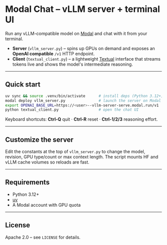 # Modal Chat – vLLM server + terminal UI

Run any vLLM-compatible model on [Modal](https://modal.com) and chat with it from
your terminal.

* **Server** (`vllm_server.py`) – spins up GPUs on demand and exposes an **OpenAI
  compatible** `/v1` HTTP endpoint.
* **Client** (`textual_client.py`) – a lightweight
  [Textual](https://textual.textualize.io/) interface that streams tokens live and shows the model's intermediate reasoning.

---

## Quick start

```bash
uv sync && source .venv/bin/activate      # install deps (Python 3.12+)
modal deploy vllm_server.py               # launch the server on Modal
export OPENAI_BASE_URL=https://<user>--vllm-server-serve.modal.run/v1
python textual_client.py                  # open the chat UI
```

Keyboard shortcuts: **Ctrl-Q** quit · **Ctrl-R** reset · **Ctrl-1/2/3** reasoning effort.

---

## Customize the server

Edit the constants at the top of `vllm_server.py` to change the model,
revision, GPU type/count or max context length.  The script mounts HF and vLLM
cache volumes so reloads are fast.

---

## Requirements

* Python 3.12+
* [uv](https://github.com/astral-sh/uv)
* A Modal account with GPU quota

---

## License

Apache 2.0 – see `LICENSE` for details.
